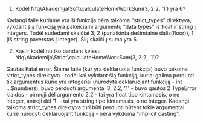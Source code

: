 1. Kodėl Nfq\Akademija\Soft\calculateHomeWorkSum(3, 2.2, ‘1’) yra 6?

Kadangi faile kuriame yra ši funkcija nėra taikoma "strict_types" direktyva, vykdant šią funkciją yra pakeičiami argumentų "data types" iš float ir string į integers. Todėl sudedami skaičiai 3, 2 (panaikinta dešimtainė dalis(floor)), 1 (iš string paverstas į integer). Šių skaičių suma yra 6.

2. Kas ir kodėl nutiko bandant kviesti Nfq\Akademija\Strict\calculateHomeWorkSum(3, 2.2, ‘1’)?

Gautas Fatal error. Šiame faile (kur yra deklaruota funkcija) buvo taikoma strict_types direktyva - todėl kai vykdant šią funkciją, kuriai galima perduoti tik argumentus kurie yra integeriai (nurodyta deklaruojant funkciją - int ...\$numbers), buvo perduoti argumentai 3, 2.2, '1' - buvo gautos 2 TypeError klaidos - pirmoji dėl argumento 2.2 - tai yra float tipo kintamasis, o ne integer, antroji dėl '1' - tai yra string tipo kintamasis, o ne integer. Kadangi taikoma strict_types direktyva turi būti perduoti būtent tokie argumentai kurie nurodyti deklaruojant funkciją - nėra vykdoma "implicit casting".
